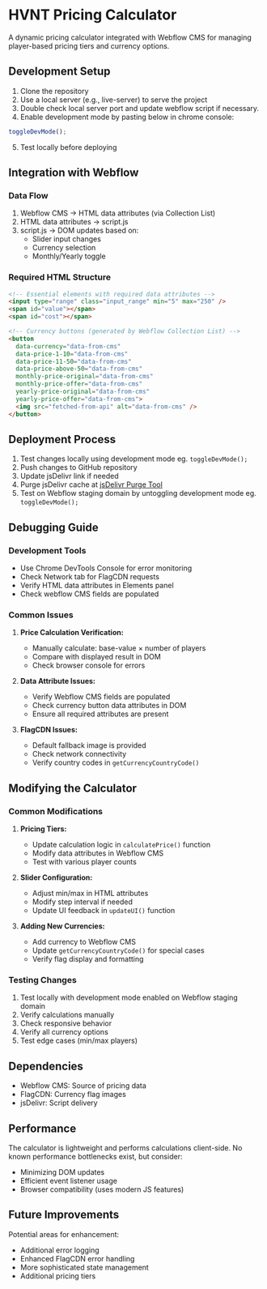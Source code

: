 # HVNT Pricing Calculator

A dynamic pricing calculator integrated with Webflow CMS for managing player-based pricing tiers and currency options.

## Development Setup

1. Clone the repository
2. Use a local server (e.g., live-server) to serve the project
3. Double check local server port and update webflow script if necessary.
4. Enable development mode by pasting below in chrome console:

```javascript
toggleDevMode();
```

5. Test locally before deploying

## Integration with Webflow

### Data Flow

1. Webflow CMS → HTML data attributes (via Collection List)
2. HTML data attributes → script.js
3. script.js → DOM updates based on:
   - Slider input changes
   - Currency selection
   - Monthly/Yearly toggle

### Required HTML Structure

```html
<!-- Essential elements with required data attributes -->
<input type="range" class="input_range" min="5" max="250" />
<span id="value"></span>
<span id="cost"></span>

<!-- Currency buttons (generated by Webflow Collection List) -->
<button
  data-currency="data-from-cms"
  data-price-1-10="data-from-cms"
  data-price-11-50="data-from-cms"
  data-price-above-50="data-from-cms"
  monthly-price-original="data-from-cms"
  monthly-price-offer="data-from-cms"
  yearly-price-original="data-from-cms"
  yearly-price-offer="data-from-cms">
  <img src="fetched-from-api" alt="data-from-cms" />
</button>
```

## Deployment Process

1. Test changes locally using development mode eg. `toggleDevMode();`
2. Push changes to GitHub repository
3. Update jsDelivr link if needed
4. Purge jsDelivr cache at [jsDelivr Purge Tool](https://www.jsdelivr.com/tools/purge)
5. Test on Webflow staging domain by untoggling development mode eg. `toggleDevMode();`

## Debugging Guide

### Development Tools

- Use Chrome DevTools Console for error monitoring
- Check Network tab for FlagCDN requests
- Verify HTML data attributes in Elements panel
- Check webflow CMS fields are populated

### Common Issues

1. **Price Calculation Verification:**

   - Manually calculate: base-value × number of players
   - Compare with displayed result in DOM
   - Check browser console for errors

2. **Data Attribute Issues:**

   - Verify Webflow CMS fields are populated
   - Check currency button data attributes in DOM
   - Ensure all required attributes are present

3. **FlagCDN Issues:**
   - Default fallback image is provided
   - Check network connectivity
   - Verify country codes in `getCurrencyCountryCode()`

## Modifying the Calculator

### Common Modifications

1. **Pricing Tiers:**

   - Update calculation logic in `calculatePrice()` function
   - Modify data attributes in Webflow CMS
   - Test with various player counts

2. **Slider Configuration:**

   - Adjust min/max in HTML attributes
   - Modify step interval if needed
   - Update UI feedback in `updateUI()` function

3. **Adding New Currencies:**
   - Add currency to Webflow CMS
   - Update `getCurrencyCountryCode()` for special cases
   - Verify flag display and formatting

### Testing Changes

1. Test locally with development mode enabled on Webflow staging domain
2. Verify calculations manually
3. Check responsive behavior
4. Verify all currency options
5. Test edge cases (min/max players)

## Dependencies

- Webflow CMS: Source of pricing data
- FlagCDN: Currency flag images
- jsDelivr: Script delivery

## Performance

The calculator is lightweight and performs calculations client-side. No known performance bottlenecks exist, but consider:

- Minimizing DOM updates
- Efficient event listener usage
- Browser compatibility (uses modern JS features)

## Future Improvements

Potential areas for enhancement:

- Additional error logging
- Enhanced FlagCDN error handling
- More sophisticated state management
- Additional pricing tiers
